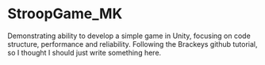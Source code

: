 # StroopGame_MK
Demonstrating ability to develop a simple game in Unity, focusing on code structure, performance and reliability.
Following the Brackeys github tutorial, so I thought I should just write something here.

